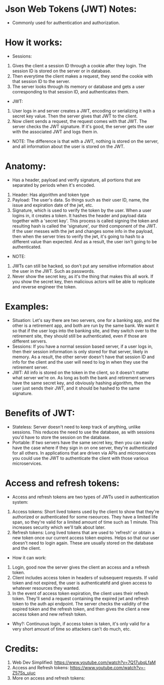 # Json Web Tokens (JWT) Notes:

- Commonly used for authentication and authorization.

# How it works:

- Sessions:

1. Gives the client a session ID through a cookie after they login. The session ID
   is stored on the server or in database.
2. Then everytime the client makes a request, they send the cookie with that session ID to the server.
3. The server looks through its memory or database and gets a user corresponding to
   that session ID, and authenticates them.

- JWT:

1. User logs in and server creates a JWT, encoding or serializing it with a secret
   key value. Then the server gives that JWT to the client.
2. Now client sends a request, the request comes with that JWT. The server checks
   the JWT signature. If it's good, the server gets the user with the associated JWT
   and logs them in.

- NOTE: The difference is that with a JWT, nothing is stored on the server, and all
  information about the user is stored on the JWT.

# Anatomy:

- Has a header, payload and verify signature, all portions
  that are separated by periods when it's encoded.

1. Header: Has algorithm and token type
2. Payload: The user's data. So things such as their user ID, name,
   the issue and expiration date of the jwt, etc.
3. Signature, which is used to verify the token by the user. When a user
   logins in, it creates a token. It hashes the header and payload data together with a 'secret key'.
   This process is called signing the token and resulting hash is called the 'signature', our
   third component of the JWT. If the user messes with the jwt and
   changes some info in the payload, then when the server tries to verify
   the jwt, it's going to hash to a different value than expected. And as
   a result, the user isn't going to be authenticated.

- NOTE:

1. JWTs can still be hacked, so don't put any sensitive information about the
   user in the JWT. Such as passwords.
2. Never show the secret key, as it's the thing that makes this all work.
   If you show the secret key, then malicious actors will be able to replicate
   and reverse engineer the token.

# Examples:

- Situation: Let's say there are two servers, one for a banking app, and
  the other is a retirement app, and both are run by the same bank. We want
  it so that if the user logs into the banking site, and they switch over to
  the retirement site, they should still be authenticated, even if those are
  different servers.
- Sessions: If you have a normal session based server, if a user logs in, then
  their session information is only stored for that server, likely in memory.
  As a result, the other server doesn't have that session ID and info for the client
  and the user will need to log in when they use the retirement server.
- JWT: All info is stored on the token in the client, so it doesn't matter what server we're on.
  As long as both the bank and retirement servers have the same secret key, and
  obviously hashing algorithm, then the user just sends their JWT,
  and it should be hashed to the same signature.

# Benefits of JWT:

- Stateless: Server doesn't need to keep track of anything, unlike sessions. This
  reduces the need to use the database, as with sessions you'd have to store the
  session on the database.
- Portable: If two servers have the same secret key, then you can easily have the case
  where if they sign in on one server, they're authenticated for all others.
  In applications that are driven via APIs and microservices you could use the JWT to authenticate
  the client with those various microservices.

# Access and refresh tokens:

- Access and refresh tokens are two types of JWTs used
  in authentication system:

1. Access tokens: Short lived tokens used by the client to show that they're
   authorized or authenticated for some rseources. They have a limited life
   span, so they're valid for a limited amount of time such as 1 minute. This increases
   security which we'll talk about later.
2. Refresh tokens: Long lived tokens that are used to 'refresh' or obtain a new token
   once our current access token expires. Helps so that our user doesn't need to login again.
   These are usually stored on the database and the client.

- How it can work:

1. Login, good now the server gives the client an access and a refresh token.
2. Client includes access token in headers of subsequent requests. If valid token and not
   expired, the user is authenticatefd and given access to whatever resources they wanted.
3. In the event of access token expiration, the client uses their refresh token. They'll
   send a request containing the expired jwt and refresh token to the auth api endpoint.
   The server checks the validity of the expired token and the refresh token, and
   then gives the client a new access token and new refresh token.

- Why?: Continuous login, if access token is taken, it's only valid for a very short amount of time
  so attackers can't do much, etc.

# Credits:

1. Web Dev Simplified: https://www.youtube.com/watch?v=7Q17ubqLfaM
2. Access and Refresh tokens: https://www.youtube.com/watch?v=-Z57Ss_uiuc
3. More on access and refresh tokens:

